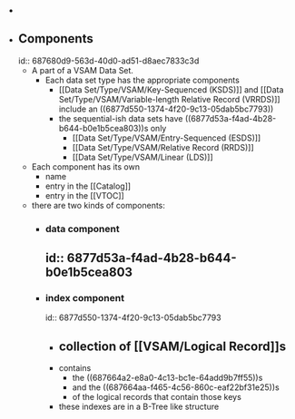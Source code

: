 -
- ## Components
  id:: 687680d9-563d-40d0-ad51-d8aec7833c3d
	- A part of a VSAM Data Set.
		- Each data set type has the appropriate components
			- [[Data Set/Type/VSAM/Key-Sequenced (KSDS)]] and [[Data Set/Type/VSAM/Variable-length Relative Record (VRRDS)]] include an ((6877d550-1374-4f20-9c13-05dab5bc7793))
			- the sequential-ish data sets have ((6877d53a-f4ad-4b28-b644-b0e1b5cea803))s only
				- [[Data Set/Type/VSAM/Entry-Sequenced (ESDS)]]
				- [[Data Set/Type/VSAM/Relative Record (RRDS)]]
				- [[Data Set/Type/VSAM/Linear (LDS)]]
	- Each component has its own
		- name
		- entry in the [[Catalog]]
		- entry in the [[VTOC]]
	- there are two kinds of components:
		- ### data component
		  id:: 6877d53a-f4ad-4b28-b644-b0e1b5cea803
			-
		- ### index component
		  id:: 6877d550-1374-4f20-9c13-05dab5bc7793
			- collection of [[VSAM/Logical Record]]s
				-
			- contains
				- the ((687664a2-e8a0-4c13-bc1e-64add9b7ff55))s
				- and the ((687664aa-f465-4c56-860c-eaf22bf31e25))s
				- of the logical records that contain those keys
			- these indexes are in a B-Tree like structure